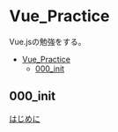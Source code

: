 # Vue_Practice
Vue.jsの勉強をする。 

- [Vue_Practice](#vue_practice)
  - [000_init](#000_init)


## 000_init

[はじめに](https://jp.vuejs.org/v2/guide/)
